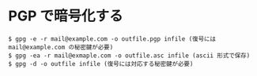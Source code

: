 # PGP で暗号化する

    $ gpg -e -r mail@example.com -o outfile.pgp infile (復号には mail@example.com の秘密鍵が必要)
    $ gpg -ea -r mail@exmaple.com -o outfile.asc infile (ascii 形式で保存)
    $ gpg -d -o outfile infile (復号には対応する秘密鍵が必要)
